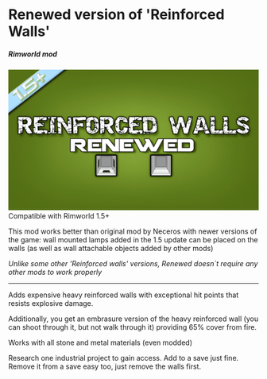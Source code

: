 # Renewed version of 'Reinforced Walls'
##### Rimworld mod
![Previewpic](https://github.com/TheTiscks/ReinforcedWalls_Renewed/blob/main/About/Preview.png)
Compatible with Rimworld 1.5+

This mod works better than original mod by Neceros with newer versions of the game: wall mounted lamps added in the 1.5 update can be placed on the walls (as well as wall attachable objects added by other mods)

*Unlike some other 'Reinforced walls' versions, Renewed doesn`t require any other mods to work properly*

------
Adds expensive heavy reinforced walls with exceptional hit points that resists explosive damage.

Additionally, you get an embrasure version of the heavy reinforced wall (you can shoot through it, but not walk through it) providing 65% cover from fire.

Works with all stone and metal materials (even modded)

Research one industrial project to gain access. Add to a save just fine. Remove it from a save easy too, just remove the walls first.
